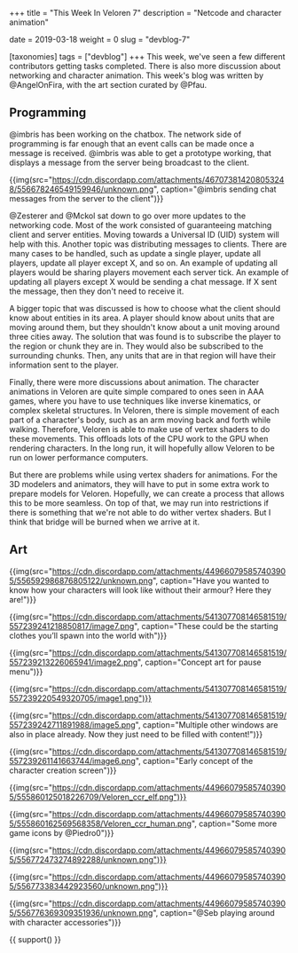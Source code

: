 +++
title = "This Week In Veloren 7"
description = "Netcode and character animation"

date = 2019-03-18
weight = 0
slug = "devblog-7"

[taxonomies]
tags = ["devblog"]
+++
This week, we've seen a few different contributors getting tasks completed. There is also more discussion about networking and character animation. This week's blog was written by @AngelOnFira, with the art section curated by @Pfau.

## Programming

@imbris has been working on the chatbox. The network side of programming is far enough that an event calls can be made once a message is received. @imbris was able to get a prototype working, that displays a message from the server being broadcast to the client.

{{img(src="https://cdn.discordapp.com/attachments/467073814208053248/556678246549159946/unknown.png", caption="@imbris sending chat messages from the server to the client")}}

@Zesterer and @Mckol sat down to go over more updates to the networking code. Most of the work consisted of guaranteeing matching client and server entities. Moving towards a Universal ID (UID) system will help with this. Another topic was distributing messages to clients. There are many cases to be handled, such as update a single player, update all players, update all player except X, and so on. An example of updating all players would be sharing players movement each server tick. An example of updating all players except X would be sending a chat message. If X sent the message, then they don't need to receive it.

A bigger topic that was discussed is how to choose what the client should know about entities in its area. A player should know about units that are moving around them, but they shouldn't know about a unit moving around three cities away. The solution that was found is to subscribe the player to the region or chunk they are in. They would also be subscribed to the surrounding chunks. Then, any units that are in that region will have their information sent to the player.

Finally, there were more discussions about animation. The character animations in Veloren are quite simple compared to ones seen in AAA games, where you have to use techniques like inverse kinematics, or complex skeletal structures. In Veloren, there is simple movement of each part of a character's body, such as an arm moving back and forth while walking. Therefore, Veloren is able to make use of vertex shaders to do these movements. This offloads lots of the CPU work to the GPU when rendering characters. In the long run, it will hopefully allow Veloren to be run on lower performance computers.

But there are problems while using vertex shaders for animations. For the 3D modelers and animators, they will have to put in some extra work to prepare models for Veloren. Hopefully, we can create a process that allows this to be more seamless. On top of that, we may run into restrictions if there is something that we're not able to do wither vertex shaders. But I think that bridge will be burned when we arrive at it.

## Art

{{img(src="https://cdn.discordapp.com/attachments/449660795857403905/556592986876805122/unknown.png", caption="Have you wanted to know how your characters will look like without their armour? Here they are!")}}

{{img(src="https://cdn.discordapp.com/attachments/541307708146581519/557239241218850817/image7.png", caption="These could be the starting clothes you’ll spawn into the world with")}}

{{img(src="https://cdn.discordapp.com/attachments/541307708146581519/557239213226065941/image2.png", caption="Concept art for pause menu")}}

{{img(src="https://cdn.discordapp.com/attachments/541307708146581519/557239220549320705/image1.png")}}

{{img(src="https://cdn.discordapp.com/attachments/541307708146581519/557239242711891988/image5.png", caption="Multiple other windows are also in place already. Now they just need to be filled with content!")}}

{{img(src="https://cdn.discordapp.com/attachments/541307708146581519/557239261141663744/image6.png", caption="Early concept of the character creation screen")}}

{{img(src="https://cdn.discordapp.com/attachments/449660795857403905/555860125018226709/Veloren_ccr_elf.png")}}

{{img(src="https://cdn.discordapp.com/attachments/449660795857403905/555860162569568358/Veloren_ccr_human.png", caption="Some more game icons by @Piedro0")}}

{{img(src="https://cdn.discordapp.com/attachments/449660795857403905/556772473274892288/unknown.png")}}

{{img(src="https://cdn.discordapp.com/attachments/449660795857403905/556773383442923560/unknown.png")}}

{{img(src="https://cdn.discordapp.com/attachments/449660795857403905/556776369309351936/unknown.png", caption="@Seb playing around with character accessories")}}

{{ support() }}
